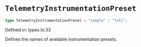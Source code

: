 # `TelemetryInstrumentationPreset`

```ts
type TelemetryInstrumentationPreset = "simple" | "full";
```

Defined in: types.ts:33

Defines the names of available instrumentation presets.
